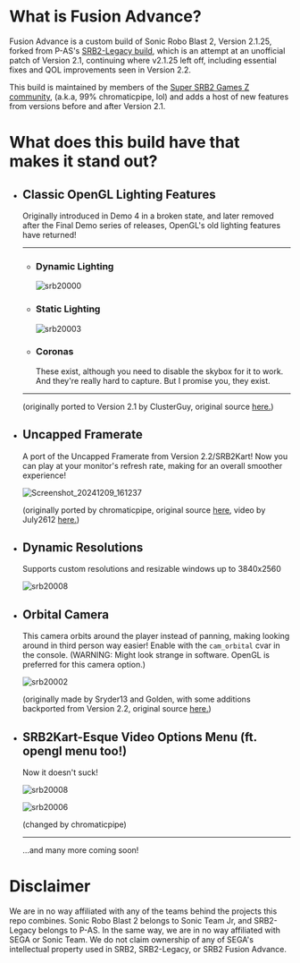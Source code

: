 # What is Fusion Advance?

Fusion Advance is a custom build of Sonic Robo Blast 2, Version 2.1.25, forked from P-AS's [SRB2-Legacy build](https://github.com/P-AS/srb2-legacy), which is an attempt at an unofficial patch of Version 2.1, continuing where v2.1.25 left off, including essential fixes and QOL improvements seen in Version 2.2.

This build is maintained by members of the [Super SRB2 Games Z community](https://supersrb2gamesz.github.io/), (a.k.a, 99% chromaticpipe, lol) and adds a host of new features from versions before and after Version 2.1.

# What does this build have that makes it stand out?

* ## Classic OpenGL Lighting Features

  Originally introduced in Demo 4 in a broken state, and later removed after the Final Demo series of releases, OpenGL's old lighting features have returned!

  ---


  * ### Dynamic Lighting

    ![srb20000](https://github.com/user-attachments/assets/5bd8f975-e6ac-4e98-8b19-5a08f096c8e6)
  * ### Static Lighting

    ![srb20003](https://github.com/user-attachments/assets/98b02730-702f-43e4-910b-26191cd1100a)
  * ### Coronas

    These exist, although you need to disable the skybox for it to work. And they're really hard to capture. But I promise you, they exist.

  ---

  (originally ported to Version 2.1 by ClusterGuy, original source [here.](https://github.com/UnkownGoku/SRB2-Coronas-Restored))
* ## Uncapped Framerate

  A port of the Uncapped Framerate from Version 2.2/SRB2Kart! Now you can play at your monitor's refresh rate, making for an overall smoother experience!

  ![Screenshot_20241209_161237](https://github.com/user-attachments/assets/e21bd580-f47b-4955-b2ac-e22c902f718e)

  (originally ported by chromaticpipe, original source [here](https://github.com/chromaticpipe/srb2-legacy-additions/tree/uncapped), video by July2612 [here.](https://youtu.be/XOEXgPFcpW0))
* ## Dynamic Resolutions

  Supports custom resolutions and resizable windows up to 3840x2560

  ![srb20008](https://github.com/user-attachments/assets/42c1ae7a-dcf6-42b0-bdf2-f7f087c6a90c)
* ## Orbital Camera

  This camera orbits around the player instead of panning, making looking around in third person way easier! Enable with the `cam_orbital` cvar in the console. (WARNING: Might look strange in software. OpenGL is preferred for this camera option.)

  ![srb20002](https://github.com/user-attachments/assets/7175f318-cee0-421a-93b2-c92b2869783e)

  (originally made by Sryder13 and Golden, with some additions backported from Version 2.2, original source [here.](https://github.com/GoldenTails/SRB2-2.1/tree/orbital-camera))
* ## SRB2Kart-Esque Video Options Menu (ft. opengl menu too!)

  Now it doesn't suck!

  ![srb20008](https://github.com/user-attachments/assets/903e1d46-5f65-4fd4-a25f-ad3a8292323d)

  ![srb20006](https://github.com/user-attachments/assets/5a265e8f-d368-4fab-abae-6ee8e490f2b6)

  (changed by chromaticpipe)

  ---

  ...and many more coming soon!

# Disclaimer

We are in no way affiliated with any of the teams behind the projects this repo combines. Sonic Robo Blast 2 belongs to Sonic Team Jr, and SRB2-Legacy belongs to P-AS. In the same way, we are in no way affiliated with SEGA or Sonic Team. We do not claim ownership of any of SEGA's intellectual property used in SRB2, SRB2-Legacy, or SRB2 Fusion Advance.
